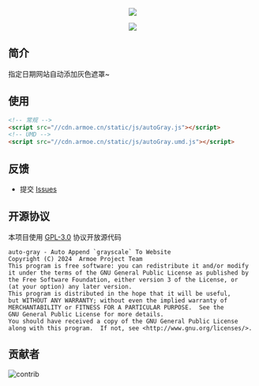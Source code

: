 <div align="center">

![][banner]

![][license]

</div>

## 简介

指定日期网站自动添加灰色遮罩~

## 使用

```html
<!-- 常规 -->
<script src="//cdn.armoe.cn/static/js/autoGray.js"></script>
<!-- UMD -->
<script src="//cdn.armoe.cn/static/js/autoGray.umd.js"></script>
```

## 反馈

- 提交 [Issues](https://github.com/armoe-project/auto-gray/issues)

## 开源协议

本项目使用 [GPL-3.0](LICENSE) 协议开放源代码

```text
auto-gray - Auto Append `grayscale` To Website
Copyright (C) 2024  Armoe Project Team
This program is free software: you can redistribute it and/or modify
it under the terms of the GNU General Public License as published by
the Free Software Foundation, either version 3 of the License, or
(at your option) any later version.
This program is distributed in the hope that it will be useful,
but WITHOUT ANY WARRANTY; without even the implied warranty of
MERCHANTABILITY or FITNESS FOR A PARTICULAR PURPOSE.  See the
GNU General Public License for more details.
You should have received a copy of the GNU General Public License
along with this program.  If not, see <http://www.gnu.org/licenses/>.
```

## 贡献者

![contrib]

[banner]: https://socialify.git.ci/armoe-project/auto-gray/image?description=1&font=Inter&forks=1&issues=1&language=1&logo=https%3A%2F%2Fraw.githubusercontent.com%2Farmoe-project%2Famcl-app%2Fmain%2Fsrc-tauri%2Ficons%2Ficon.png&owner=1&pulls=1&stargazers=1&theme=Auto
[license]: https://img.shields.io/github/license/armoe-project/auto-gray?style=for-the-badge
[contrib]: https://contrib.rocks/image?repo=armoe-project/auto-gray